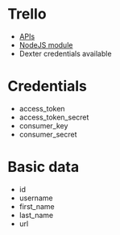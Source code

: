 # Trello

* [APIs](https://developers.trello.com/)
* [NodeJS module](https://www.npmjs.com/package/node-trello)
* Dexter credentials available

# Credentials
* access_token
* access_token_secret
* consumer_key
* consumer_secret

# Basic data

* id
* username
* first_name
* last_name
* url
